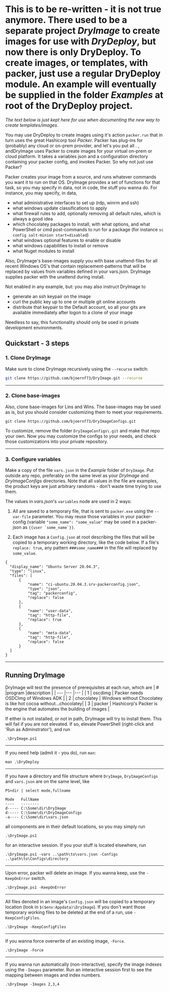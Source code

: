 # This is to be re-written - it is not true anymore. There used to be a separate project *DryImage* to create images for use with *DryDeploy*, but now there is only **DryDeploy**. To create images, or templates, with packer, just use a regular DryDeploy module. An example will eventually be supplied in the folder *Examples* at root of the DryDeploy project. 

*The text below is just kept here for use when documenting the new way to create templates/images.*  

You may use DryDeploy to create images using it's action `packer.run` that in turn uses the great Hashicorp tool *Packer*. Packer has plug-ins for (probably) any cloud or on-prem provider, and let's you put all . , andDryImage uses Packer to create images for your virtual on-prem or cloud platform. It takes a variables json and a configuration directory containing your packer config, and invokes Packer. So why not just use Packer? 

Packer creates your image from a source, and runs whatever commands you want it to run on that OS. DryImage provides a set of functions for that task, so you may specify in data, not in code, the stuff you wanna do. For instance, you may specify, in data, 

- what administrative interfaces to set up (rdp, winrm and ssh)
- what windows update classifications to apply
- what firewall rules to add, optionally removing all default rules, which is always a good idea
- which chocolatey packages to install, with what options, and what PowerShell or cmd post-commands to run for a package (for instance `sc config salt-minion start=disabled`)
- what windows optional features to enable or disable
- what windows capabilities to install or remove
- what Nuget modules to install

Also, DryImage's base-images supply you with base unattend-files for all recent Windows OS's that contain replacement-patterns that will be replaced by values from variables defined in your vars.json. DryImage supplies packer with the unattend during install.

Not enabled in any example, but: you may also instruct DryImage to

- generate an ssh keypair on the image
- curl the public key up to one or multiple git online accounts
- distribute that keypair to the Default account, so all your gits are available immediately after logon to a clone of your image

Needless to say, this functionality should only be used in private development environments.  

## Quickstart - 3 steps

### 1. Clone DryImage

Make sure to clone DryImage recursively using the `--recurse` switch: 
```sh
git clone https://github.com/bjoernf73/DryImage.git --recurse
```

---

### 2. Clone base-images
Also, clone base-images for Lins and Wins. The base-images may be used as is, but you should consider customizing them to meet your requirements.
```
git clone https://github.com/bjoernf73/DryImageConfigs.git
```
To customize, remove the folder `DryImageConfigs\.git` and make that repo your own. Now you may customize the configs to your needs, and check those customizations into your private repository. 

---

### 3. Configure variables
Make a copy of the file `vars.json` in the *Example* folder of `DryImage`. Put outside any repo, preferably on the same level as your *DryImage* and *DryImageConfigs* directories. Note that all values in the file are examples, the product keys are just arbitrary randoms - don't waste time trying to use them. 

The values in *vars.json*'s `variables` node are used in 2 ways: 

  1. All are saved to a temporary file, that is sent to `packer.exe` using the `--var-file` parameter. You may reuse those variables in your packer-config (variable `"some_name": "some_value"` may be used in a packer-json as ``{{user `some_name`}}``.

  1. Each image has a `Config.json` at root describing the files that will be copied to a temporary working directory, like the code below. If a file's `replace: true`, any pattern `###some_name###` in the file will replaced by `some_value`. 

    {
      "display_name": "Ubuntu Server 20.04.3",
      "type": "linux",
      "files": [ 
          {
              "name": "ci-ubuntu.20.04.3.srv-packerconfig.json",
              "type": "json",
              "tag": "packerconfig",
              "replace": false
          },
          {
              "name": "user-data",
              "tag": "http-file",
              "replace": true
          },
          {
              "name": "meta-data",
              "tag": "http-file",
              "replace": false
          }
      ]
    }
---

## Running DryImage
DryImage will test the presence of prerequisites at each run, which are
| # |program |description |
| --- |--- |--- |
| 1 | oscdimg | Packer needs OSDCImg of Windows ADK |
| 2 | chocolatey | Windows without Chocolatey is like hot cocoa without...chocolatey|
| 3 | packer | Hashicorp's Packer is the engine that automates the building of images | 

If either is not installed, or not in path, DryImage will try to install them. This will fail if you are not elevated. If so, elevate PowerShell (right-click and 'Run as Adminstrator'), and run 
```
.\DryImage.ps1
```

---
If you need help (admit it - you do), run `man`:
```
man .\DryDeploy
```

---

If you have a directory and file structure where `DryImage`, `DryImageConfigs` and `vars.json` are on the same level, like
```
PS>dir | select mode,fullname

Mode   FullName
----   --------
d----- C:\Some\dir\DryImage
d----- C:\Some\dir\DryImageConfigs
-a---- C:\Some\dir\vars.json
```
all components are in their default locations, so you may simply run
```
.\DryImage.ps1
```
for an interactive session. If you your stuff is located elsewhere, run
```
.\DryImage.ps1 -vars ..\path\to\vars.json -Configs ..\path\to\Configs\directory 
```

---

Upon error, packer will delete an image. If you wanna keep, use the `-KeepOnError` switch.
```
.\DryImage.ps1 -KeepOnError
```

---

All files denoted in an image's `Config.json` will be copied to a temporary location (look in `$($env:Appdata)\DryImage`). If you don't want those temporary working files to be deleted at the end of a run, use `-KeepConfigFiles`. 
```
.\DryImage -KeepConfigFiles
```
---

If you wanna force overwrite of an existing image, `-Force`.
```
.\DryImage -Force
```

---

If you wanna run automatically (non-interactive), specify the image indexes using the `-Images` parameter. Run an interactive session first to see the mapping between images and index numbers. 
```
.\DryImage -Images 2,3,4
```
